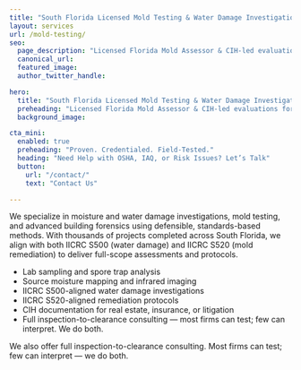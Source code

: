 ```yaml
---
title: "South Florida Licensed Mold Testing & Water Damage Investigations"
layout: services
url: /mold-testing/
seo:
  page_description: "Licensed Florida Mold Assessor & CIH-led evaluations for homes, businesses, and insurance."
  canonical_url:
  featured_image:
  author_twitter_handle:

hero:
  title: "South Florida Licensed Mold Testing & Water Damage Investigations"
  preheading: "Licensed Florida Mold Assessor & CIH-led evaluations for homes, businesses, and insurance."
  background_image: 

cta_mini:
  enabled: true
  preheading: "Proven. Credentialed. Field-Tested."
  heading: "Need Help with OSHA, IAQ, or Risk Issues? Let’s Talk"
  button:
    url: "/contact/"
    text: "Contact Us"

---
```


We specialize in moisture and water damage investigations, mold testing, and advanced building forensics using defensible, standards-based methods. With thousands of projects completed across South Florida, we align with both IICRC S500 (water damage) and IICRC S520 (mold remediation) to deliver full-scope assessments and protocols.

- Lab sampling and spore trap analysis
- Source moisture mapping and infrared imaging
- IICRC S500-aligned water damage investigations
- IICRC S520-aligned remediation protocols
- CIH documentation for real estate, insurance, or litigation
- Full inspection-to-clearance consulting — most firms can test; few can interpret. We do both.

We also offer full inspection-to-clearance consulting. Most firms can test; few can interpret — we do both.
